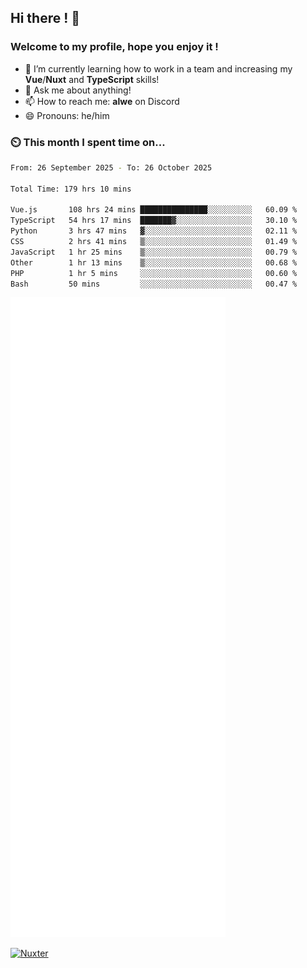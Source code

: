## Hi there ! 👋

### Welcome to my profile, hope you enjoy it !

- 🌱 I’m currently learning how to work in a team and increasing my **Vue**/**Nuxt** and **TypeScript** skills!
- 💬 Ask me about anything!
- 📫 How to reach me: **alwe** on Discord
- 😄 Pronouns: he/him

### ⏲️ This month I spent time on...

<!--START_SECTION:waka-->

```bash
From: 26 September 2025 - To: 26 October 2025

Total Time: 179 hrs 10 mins

Vue.js       108 hrs 24 mins ███████████████░░░░░░░░░░   60.09 %
TypeScript   54 hrs 17 mins  ███████▓░░░░░░░░░░░░░░░░░   30.10 %
Python       3 hrs 47 mins   ▓░░░░░░░░░░░░░░░░░░░░░░░░   02.11 %
CSS          2 hrs 41 mins   ▒░░░░░░░░░░░░░░░░░░░░░░░░   01.49 %
JavaScript   1 hr 25 mins    ▒░░░░░░░░░░░░░░░░░░░░░░░░   00.79 %
Other        1 hr 13 mins    ▒░░░░░░░░░░░░░░░░░░░░░░░░   00.68 %
PHP          1 hr 5 mins     ░░░░░░░░░░░░░░░░░░░░░░░░░   00.60 %
Bash         50 mins         ░░░░░░░░░░░░░░░░░░░░░░░░░   00.47 %
```

<!--END_SECTION:waka-->

![Metrics](./github-metrics.svg)

[![Nuxter](https://nuxters.nuxt.com/card/zAlweNy26/og.png)](https://nuxters.nuxt.com/zAlweNy26)
